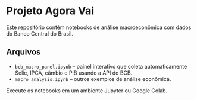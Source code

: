 # Projeto Agora Vai

Este repositório contém notebooks de análise macroeconômica com dados do Banco Central do Brasil.

## Arquivos

- `bcb_macro_panel.ipynb` – painel interativo que coleta automaticamente Selic, IPCA, câmbio e PIB usando a API do BCB.
- `macro_analysis.ipynb` – outros exemplos de análise econômica.

Execute os notebooks em um ambiente Jupyter ou Google Colab.
